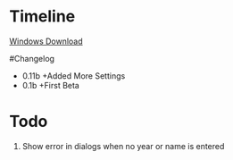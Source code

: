 # Timeline

[Windows Download](https://github.com/downloads/danwinkler/timeline/dtimeline0.11b.exe)

#Changelog

* 0.11b
	+Added More Settings
* 0.1b 
	+First Beta

# Todo

1. Show error in dialogs when no year or name is entered
